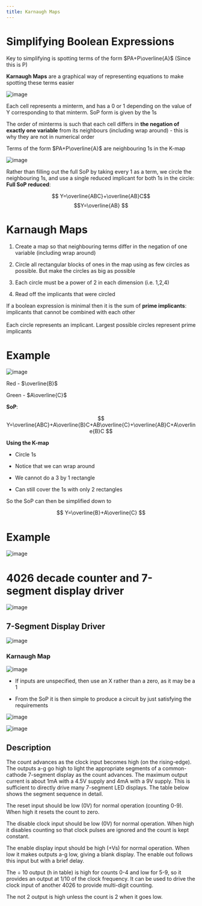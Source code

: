 ```yaml
---
title: Karnaugh Maps
---
```


# Simplifying Boolean Expressions

Key to simplifying is spotting terms of the form $PA+P\overline{A}$
(Since this is P)

**Karnaugh Maps** are a graphical way of representing equations to make
spotting these terms easier

![image](/img/Year_1/CSys/DEMA/Karnaugh/karnaughex.webp)

Each cell represents a minterm, and has a 0 or 1 depending on the value
of Y corresponding to that minterm. SoP form is given by the 1s

The order of minterms is such that each cell differs in **the negation
of exactly one variable** from its neighbours (including wrap around) -
this is why they are not in numerical order

Terms of the form $PA+P\overline{A}$ are neighbouring 1s in the K-map

![image](/img/Year_1/CSys/DEMA/Karnaugh/kmap1.webp)

Rather than filling out the full SoP by taking every 1 as a term, we
circle the neighbouring 1s, and use a single reduced implicant for both
1s in the circle: **Full SoP reduced**:

$$
Y=\overline{ABC}+\overline{AB}C$$ $$Y=\overline{AB}
$$

# Karnaugh Maps

1.  Create a map so that neighbouring terms differ in the negation of
    one variable (including wrap around)

2.  Circle all rectangular blocks of ones in the map using as few
    circles as possible. But make the circles as big as possible

3.  Each circle must be a power of 2 in each dimension (i.e. 1,2,4)

4.  Read off the implicants that were circled

If a boolean expression is minimal then it is the sum of **prime
implicants**: implicants that cannot be combined with each other\
\
Each circle represents an implicant. Largest possible circles represent
prime implicants

# Example

![image](/img/Year_1/CSys/DEMA/Karnaugh/kmap2.webp)

Red - $\overline{B}$

Green - $A\overline{C}$

**SoP**:

$$
Y=\overline{ABC}+A\overline{B}C+AB\overline{C}+\overline{AB}C+A\overline{B}C
$$

**Using the K-map**

-   Circle 1s

-   Notice that we can wrap around

-   We cannot do a 3 by 1 rectangle

-   Can still cover the 1s with only 2 rectangles

So the SoP can then be simplified down to

$$
Y=\overline{B}+A\overline{C}
$$

# Example

![image](/img/Year_1/CSys/DEMA/Karnaugh/karnaughex1.webp)

# 4026 decade counter and 7-segment display driver

![image](/img/Year_1/CSys/DEMA/Karnaugh/4026decade.webp)

## 7-Segment Display Driver

![image](/img/Year_1/CSys/DEMA/Karnaugh/7seg.webp)

### Karnaugh Map

![image](/img/Year_1/CSys/DEMA/Karnaugh/7se_Karnaugh1.webp)

-   If inputs are unspecified, then use an X rather than a zero, as it
    may be a 1

-   From the SoP it is then simple to produce a circuit by just
    satisfying the requirements

![image](/img/Year_1/CSys/DEMA/Karnaugh/circuit1.webp)

![image](/img/Year_1/CSys/DEMA/Karnaugh/circuit2.webp)

## Description

The count advances as the clock input becomes high (on the rising-edge).
The outputs a-g go high to light the appropriate segments of a
common-cathode 7-segment display as the count advances. The maximum
output current is about 1mA with a 4.5V supply and 4mA with a 9V supply.
This is sufficient to directly drive many 7-segment LED displays. The
table below shows the segment sequence in detail.

The reset input should be low (0V) for normal operation (counting 0-9).
When high it resets the count to zero.

The disable clock input should be low (0V) for normal operation. When
high it disables counting so that clock pulses are ignored and the count
is kept constant.

The enable display input should be high (+Vs) for normal operation. When
low it makes outputs a-g low, giving a blank display. The enable out
follows this input but with a brief delay.

The $\div$ 10 output (h in table) is high for counts 0-4 and low for 5-9,
so it provides an output at 1/10 of the clock frequency. It can be used
to drive the clock input of another 4026 to provide multi-digit
counting.

The not 2 output is high unless the count is 2 when it goes low.
